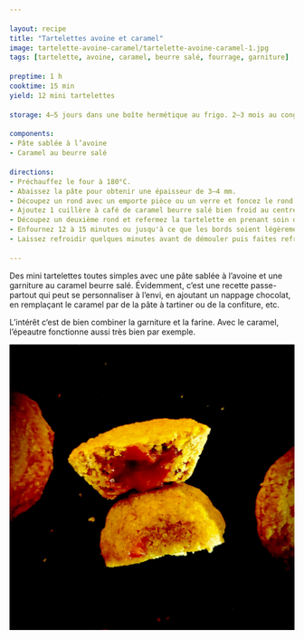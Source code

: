 ```yaml
---

layout: recipe
title: "Tartelettes avoine et caramel"
image: tartelette-avoine-caramel/tartelette-avoine-caramel-1.jpg
tags: [tartelette, avoine, caramel, beurre salé, fourrage, garniture]

preptime: 1 h
cooktime: 15 min
yield: 12 mini tartelettes

storage: 4–5 jours dans une boîte hermétique au frigo. 2–3 mois au congélateur.

components:
- Pâte sablée à l’avoine
- Caramel au beurre salé

directions:
- Préchauffez le four à 180°C.
- Abaissez la pâte pour obtenir une épaisseur de 3–4 mm. 
- Découpez un rond avec un emporte pièce ou un verre et foncez le rond dans l’empreinte du moule à mini tartelettes.
- Ajoutez 1 cuillère à café de caramel beurre salé bien froid au centre de la tartelette.
- Découpez un deuxième rond et refermez la tartelette en prenant soin de bien coller les bords afin que le caramel ne puisse pas s'échapper lors de la cuisson. 
- Enfournez 12 à 15 minutes ou jusqu'à ce que les bords soient légèrement dorés et le dessus tout juste solide.
- Laissez refroidir quelques minutes avant de démouler puis faites refroidir à l'envers sur une grille. 

---
```


Des mini tartelettes toutes simples avec une pâte sablée à l’avoine et une garniture au caramel beurre salé. Évidemment, c’est une recette passe-partout qui peut se personnaliser à l’envi, en ajoutant un nappage chocolat, en remplaçant le caramel par de la pâte à tartiner ou de la confiture, etc.

L’intérêt c‘est de bien combiner la garniture et la farine. Avec le caramel, l’épeautre fonctionne aussi très bien par exemple.

![La surprise de la tartelette, c’est le fourrage au caramel beurre salé bien dégoulinant et intense en goût](../images/tartelette-avoine-caramel/tartelette-avoine-caramel-2.jpg)